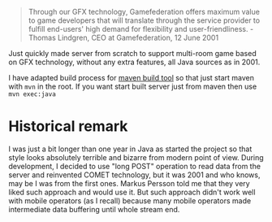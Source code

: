 >Through our GFX technology, Gamefederation offers maximum value to game developers that will translate through the service provider to fulfill end-users' high demand for flexibility and user-friendliness. - Thomas Lindgren, CEO at Gamefederation, 12 June 2001


Just quickly made server from scratch to support multi-room game based on GFX technology, without any extra features,
all Java sources as in 2001.

I have adapted build process for [maven build tool](https://maven.apache.org/) so that just start maven with `mvn` in
the root. If you want start built server just from maven then use `mvn exec:java`

# Historical remark

I was just a bit longer than one year in Java as started the project so that style looks absolutely terrible and bizarre from modern point of view. During development, I decided to use "long POST" operation to read data from the server and reinvented COMET technology, but it was 2001 and who knows, may be I was from the first ones. Markus Persson told me that they very liked such approach and would use it. But such approach didn't work well with mobile operators (as I recall) because many mobile operators made intermediate data buffering until whole stream end.